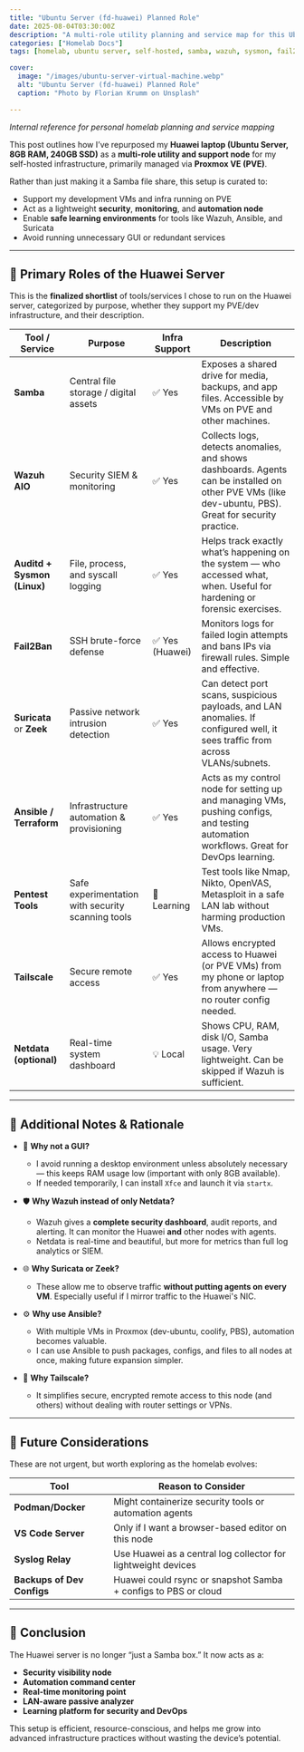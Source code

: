 ```yaml
---
title: "Ubuntu Server (fd-huawei) Planned Role"
date: 2025-08-04T03:30:00Z
description: "A multi-role utility planning and service map for this Ubuntu-based bare metal support node in my self-hosted infrastructure."
categories: ["Homelab Docs"]
tags: [homelab, ubuntu server, self-hosted, samba, wazuh, sysmon, fail2ban, suricata, zeek, ansible, terraform, pentesting, tailscale, netdata, devops, internal tools, PVE support, lightweight server]

cover:
  image: "/images/ubuntu-server-virtual-machine.webp"
  alt: "Ubuntu Server (fd-huawei) Planned Role"
  caption: "Photo by Florian Krumm on Unsplash"

---
```


*Internal reference for personal homelab planning and service mapping*

This post outlines how I’ve repurposed my **Huawei laptop (Ubuntu Server, 8GB RAM, 240GB SSD)** as a **multi-role utility and support node** for my self-hosted infrastructure, primarily managed via **Proxmox VE (PVE)**.

Rather than just making it a Samba file share, this setup is curated to:

* Support my development VMs and infra running on PVE
* Act as a lightweight **security**, **monitoring**, and **automation node**
* Enable **safe learning environments** for tools like Wazuh, Ansible, and Suricata
* Avoid running unnecessary GUI or redundant services

---

## 🎯 Primary Roles of the Huawei Server

This is the **finalized shortlist** of tools/services I chose to run on the Huawei server, categorized by purpose, whether they support my PVE/dev infrastructure, and their description.

| Tool / Service              | Purpose                                           | Infra Support  | Description                                                                                                                                           |
| --------------------------- | ------------------------------------------------- | -------------- | ----------------------------------------------------------------------------------------------------------------------------------------------------- |
| **Samba**                   | Central file storage / digital assets             | ✅ Yes          | Exposes a shared drive for media, backups, and app files. Accessible by VMs on PVE and other machines.                                                |
| **Wazuh AIO**               | Security SIEM & monitoring                        | ✅ Yes          | Collects logs, detects anomalies, and shows dashboards. Agents can be installed on other PVE VMs (like dev-ubuntu, PBS). Great for security practice. |
| **Auditd + Sysmon (Linux)** | File, process, and syscall logging                | ✅ Yes          | Helps track exactly what’s happening on the system — who accessed what, when. Useful for hardening or forensic exercises.                             |
| **Fail2Ban**                | SSH brute-force defense                           | ✅ Yes (Huawei) | Monitors logs for failed login attempts and bans IPs via firewall rules. Simple and effective.                                                        |
| **Suricata** or **Zeek**    | Passive network intrusion detection               | ✅ Yes          | Can detect port scans, suspicious payloads, and LAN anomalies. If configured well, it sees traffic from across VLANs/subnets.                         |
| **Ansible / Terraform**     | Infrastructure automation & provisioning          | ✅ Yes          | Acts as my control node for setting up and managing VMs, pushing configs, and testing automation workflows. Great for DevOps learning.                |
| **Pentest Tools**           | Safe experimentation with security scanning tools | 🧠 Learning    | Test tools like Nmap, Nikto, OpenVAS, Metasploit in a safe LAN lab without harming production VMs.                                                    |
| **Tailscale**               | Secure remote access                              | ✅ Yes          | Allows encrypted access to Huawei (or PVE VMs) from my phone or laptop from anywhere — no router config needed.                                       |
| **Netdata (optional)**      | Real-time system dashboard                        | 💡 Local       | Shows CPU, RAM, disk I/O, Samba usage. Very lightweight. Can be skipped if Wazuh is sufficient.                                                       |

---

## 🧩 Additional Notes & Rationale

* 🧠 **Why not a GUI?**

  * I avoid running a desktop environment unless absolutely necessary — this keeps RAM usage low (important with only 8GB available).
  * If needed temporarily, I can install `Xfce` and launch it via `startx`.

* 🛡️ **Why Wazuh instead of only Netdata?**

  * Wazuh gives a **complete security dashboard**, audit reports, and alerting. It can monitor the Huawei **and** other nodes with agents.
  * Netdata is real-time and beautiful, but more for metrics than full log analytics or SIEM.

* 🌐 **Why Suricata or Zeek?**

  * These allow me to observe traffic **without putting agents on every VM**. Especially useful if I mirror traffic to the Huawei's NIC.

* ⚙️ **Why use Ansible?**

  * With multiple VMs in Proxmox (dev-ubuntu, coolify, PBS), automation becomes valuable.
  * I can use Ansible to push packages, configs, and files to all nodes at once, making future expansion simpler.

* 🔐 **Why Tailscale?**

  * It simplifies secure, encrypted remote access to this node (and others) without dealing with router settings or VPNs.

---

## 🔄 Future Considerations

These are not urgent, but worth exploring as the homelab evolves:

| Tool                       | Reason to Consider                                             |
| -------------------------- | -------------------------------------------------------------- |
| **Podman/Docker**          | Might containerize security tools or automation agents         |
| **VS Code Server**         | Only if I want a browser-based editor on this node             |
| **Syslog Relay**           | Use Huawei as a central log collector for lightweight devices  |
| **Backups of Dev Configs** | Huawei could rsync or snapshot Samba + configs to PBS or cloud |

---

## 📌 Conclusion

The Huawei server is no longer “just a Samba box.” It now acts as a:

* **Security visibility node**
* **Automation command center**
* **Real-time monitoring point**
* **LAN-aware passive analyzer**
* **Learning platform for security and DevOps**

This setup is efficient, resource-conscious, and helps me grow into advanced infrastructure practices without wasting the device’s potential.

